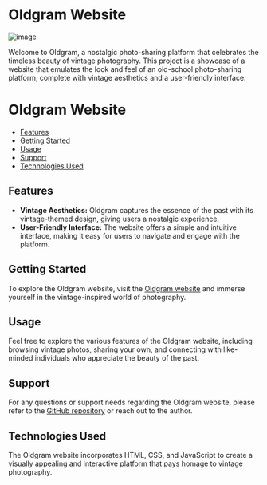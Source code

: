# Oldgram Website
![image](https://github.com/Aladdin-Elshamy/Oldgram/assets/122921299/3886585d-6427-4033-9798-1715d3b9817e)

Welcome to Oldgram, a nostalgic photo-sharing platform that celebrates the timeless beauty of vintage photography. This project is a showcase of a website that emulates the look and feel of an old-school photo-sharing platform, complete with vintage aesthetics and a user-friendly interface.

# Oldgram Website
- [Features](#features)
- [Getting Started](#getting-started)
- [Usage](#usage)
- [Support](#support)
- [Technologies Used](#technologies-used)

  
## Features
- **Vintage Aesthetics:** Oldgram captures the essence of the past with its vintage-themed design, giving users a nostalgic experience.
- **User-Friendly Interface:** The website offers a simple and intuitive interface, making it easy for users to navigate and engage with the platform.

## Getting Started
To explore the Oldgram website, visit the [Oldgram website](https://aladdin-elshamy.github.io/Oldgram/) and immerse yourself in the vintage-inspired world of photography.

## Usage
Feel free to explore the various features of the Oldgram website, including browsing vintage photos, sharing your own, and connecting with like-minded individuals who appreciate the beauty of the past.

## Support
For any questions or support needs regarding the Oldgram website, please refer to the [GitHub repository](https://github.com/aladdin-elshamy/Oldgram) or reach out to the author.

## Technologies Used
The Oldgram website incorporates HTML, CSS, and JavaScript to create a visually appealing and interactive platform that pays homage to vintage photography.
